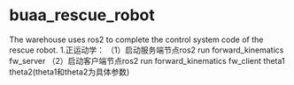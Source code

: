 # buaa_rescue_robot
The warehouse uses ros2 to complete the control system code of the rescue robot.
1.正运动学：
（1）启动服务端节点ros2 run forward_kinematics fw_server
（2）启动客户端节点ros2 run forward_kinematics fw_client theta1 theta2(theta1和theta2为具体参数)
